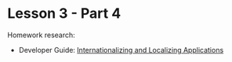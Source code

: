 # Lesson 3 - Part 4

Homework research:

   * Developer Guide: [Internationalizing and Localizing Applications](https://docs.oracle.com/middleware/jet410/jet/developer/GUID-30498436-BE77-43BF-A541-1AFABF62DFBE.htm#JETDG258)